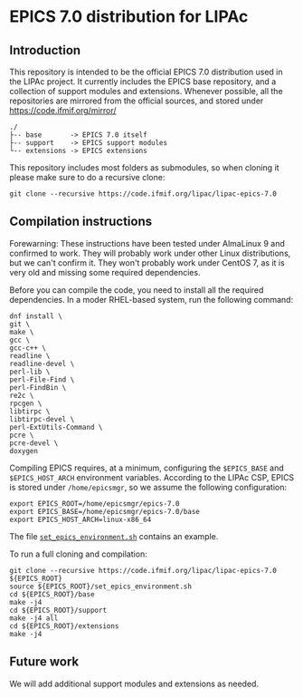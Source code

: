 # EPICS 7.0 distribution for LIPAc

## Introduction

This repository is intended to be the official EPICS 7.0 distribution used in the LIPAc project. It currently includes the EPICS base repository, and a collection of support modules and extensions. Whenever possible, all the repositories are mirrored from the official sources, and stored under https://code.ifmif.org/mirror/

    ./
    ├-- base       -> EPICS 7.0 itself
    ├-- support    -> EPICS support modules
    └-- extensions -> EPICS extensions

This repository includes most folders as submodules, so when cloning it please make sure to do a recursive clone:

    git clone --recursive https://code.ifmif.org/lipac/lipac-epics-7.0

## Compilation instructions

Forewarning: These instructions have been tested under AlmaLinux 9 and confirmed to work. They will probably work under other Linux distributions, but we can't confirm it. They won't probably work under CentOS 7, as it is very old and missing some required dependencies.

Before you can compile the code, you need to install all the required dependencies. In a moder RHEL-based system, run the following command:

    dnf install \
	git \
	make \
	gcc \
	gcc-c++ \
	readline \
	readline-devel \
	perl-lib \
	perl-File-Find \
	perl-FindBin \
	re2c \
	rpcgen \
	libtirpc \
	libtirpc-devel \
	perl-ExtUtils-Command \
	pcre \
	pcre-devel \
	doxygen

Compiling EPICS requires, at a minimum, configuring the `$EPICS_BASE` and `$EPICS_HOST_ARCH` environment variables. According to the LIPAc CSP, EPICS is stored under `/home/epicsmgr`, so we assume the following configuration:

    export EPICS_ROOT=/home/epicsmgr/epics-7.0
    export EPICS_BASE=/home/epicsmgr/epics-7.0/base
    export EPICS_HOST_ARCH=linux-x86_64

The file [`set_epics_environment.sh`](set_epics_environment.sh) contains an example.

To run a full cloning and compilation:

    git clone --recursive https://code.ifmif.org/lipac/lipac-epics-7.0 ${EPICS_ROOT}
    source ${EPICS_ROOT}/set_epics_environment.sh
    cd ${EPICS_ROOT}/base
    make -j4
    cd ${EPICS_ROOT}/support
    make -j4 all
    cd ${EPICS_ROOT}/extensions
    make -j4

## Future work

We will add additional support modules and extensions as needed. 
